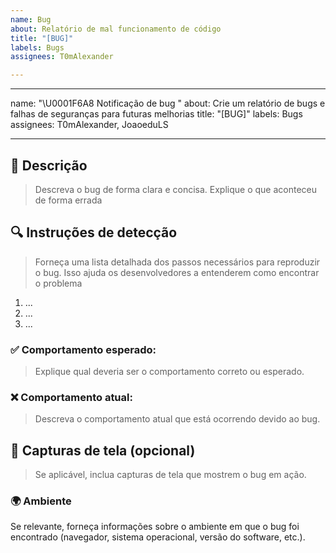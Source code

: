 ```yaml
---
name: Bug
about: Relatório de mal funcionamento de código
title: "[BUG]"
labels: Bugs
assignees: T0mAlexander

---
```


---
name: "\U0001F6A8 Notificação de bug "
about: Crie um relatório de bugs e falhas de seguranças para futuras melhorias
title: "[BUG]"
labels: Bugs
assignees: T0mAlexander, JoaoeduLS

---

<!--

     Critérios de aprovação:

     - Instruções para detecção e reprodução do bug são objetivos
     - Comportamento esperado e o comportamento atual estão claramente descritos
     - Bug foi testado em diferentes ambientes de código
     - Bug não é resultado de uso indevido ou configuração inadequada

     Agradecemos por relatar esse bug! A equipe de desenvolvimento avaliará o relatório e tentará reproduzir o problema. Faremos o possível para resolver o bug o mais rápido possível e manter você informado sobre o progresso.

-->

## 📢 Descrição
> Descreva o bug de forma clara e concisa. Explique o que aconteceu de forma errada

## 🔍 Instruções de detecção
> Forneça uma lista detalhada dos passos necessários para reproduzir o bug. Isso ajuda os desenvolvedores a entenderem como encontrar o problema

1. ...
2. ...
3. ...

### ✅ Comportamento esperado:
> Explique qual deveria ser o comportamento correto ou esperado.

### ❌ Comportamento atual:
> Descreva o comportamento atual que está ocorrendo devido ao bug.

## 📸 Capturas de tela (opcional)
> Se aplicável, inclua capturas de tela que mostrem o bug em ação.

### 🌍 Ambiente
Se relevante, forneça informações sobre o ambiente em que o bug foi encontrado (navegador, sistema operacional, versão do software, etc.).

